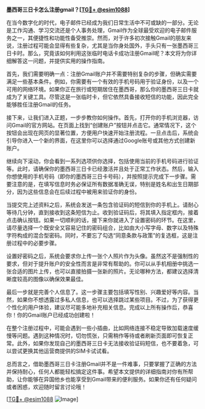 **墨西哥三日卡怎么注册gmail？[[TG💪+ @esim1088](https://t.me/s/esim1088)]**

在当今数字化的时代，电子邮件已经成为我们日常生活中不可或缺的一部分。无论是工作沟通、学习交流还是个人事务处理，Gmail作为全球最受欢迎的电子邮件服务之一，其便捷性和功能性备受推崇。然而，对于许多初次接触Gmail的朋友来说，注册过程可能会显得有些复杂，尤其是当你身处国外，手头只有一张墨西哥三日卡时。那么，究竟该如何利用这张临时电话卡成功注册Gmail呢？本文将为你详细解答这一问题，并提供实用的操作指南。

首先，我们需要明确一点：注册Gmail账户并不需要特别复杂的步骤，但确实需要满足一些基本条件。例如，你需要有一个有效的手机号码用于验证身份，以及一个可用的网络环境。如果你正在旅行或短期居住在墨西哥，那么你的墨西哥三日卡就成为了关键工具。尽管这是一张临时卡，但它依然具备接收短信的功能，因此完全能够胜任注册Gmail的任务。

接下来，让我们进入正题，一步步教你如何操作。首先，打开你的手机浏览器，访问Gmail的官方网站。在页面上找到“创建账户”按钮并点击它。通常情况下，这个按钮会出现在网页的显著位置，方便用户快速开始注册流程。一旦点击后，系统会引导你进入一个新的界面，在这里你可以选择通过Google账号或其他方式创建新账户。

继续向下滚动，你会看到一系列选项供你选择，包括使用当前的手机号码进行验证等。此时，请确保你的墨西哥三日卡已经激活并且处于正常工作状态。然后，输入你想使用的手机号码（即你的墨西哥三日卡号码），并按照提示完成下一步骤。需要注意的是，在填写信息时务必保证所有数据准确无误，特别是姓名和出生日期部分，因为这些信息会在后续过程中被用来验证你的身份。

当提交完上述资料之后，系统会发送一条包含验证码的短信到你的手机上。请耐心等待几分钟，直到接收到这条短信为止。收到验证码后，将其填入指定框内，接着点击确认按钮。如果一切顺利的话，接下来你就进入了设置密码的环节。在这里，请尽量选择一个既安全又容易记住的密码组合，比如由大小写字母、数字以及特殊字符构成的混合型密码。同时，不要忘了勾选“同意条款与政策”的复选框，这是注册过程中的必要步骤。

设置好密码之后，系统会要求你上传一张个人照片作为头像。虽然这不是强制性的要求，但对于提升账户的安全性而言是非常有帮助的。你可以从手机相册中挑选一张合适的图片上传，也可以直接拍摄一张新的照片。无论哪种方法，都建议选择清晰度较高的图像以确保效果最佳。

最后一步就是完善个人信息了。这一步骤主要包括填写性别、兴趣爱好等内容。当然，如果你不想透露过多私人信息，也可以选择跳过某些项目。不过，为了获得更个性化的用户体验，建议尽可能多地补充相关信息。完成以上所有操作后，恭喜你！你的Gmail账户已经成功创建啦！

在整个注册过程中，可能会遇到一些小插曲，比如网络连接不稳定导致加载速度缓慢等问题。遇到这种情况时，切勿慌张，只需稍作等待或者刷新页面即可恢复正常。此外，如果你发现自己的墨西哥三日卡无法接收验证码短信，也不要着急，可以尝试更换其他运营商提供的SIM卡试试看。

总而言之，借助墨西哥三日卡注册Gmail并不是一件难事，只要掌握了正确的方法并保持耐心，任何人都能轻松搞定这件事。希望本文提供的详细指南对你有所帮助，让你能够在异国他乡也能享受到Gmail带来的便利服务。如果你还有任何疑问或者困惑，欢迎随时留言讨论哦！

[[TG💪+ @esim1088](https://t.me/s/esim1088) ![Image](https://i.postimg.cc/4NQfJmqS/Snipaste-2025-05-13-00-14-12.png)]